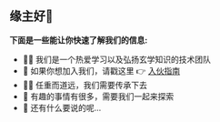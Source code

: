 ## 缘主好🫣

**下面是一些能让你快速了解我们的信息:**

- 🙋‍♀️ 我们是一个热爱学习以及弘扬玄学知识的技术团队
- 🌈 如果你想加入我们，请戳这里 👉 [入伙指南](#)
- 👩‍💻 任重而道远，我们需要传承下去
- 🍿 有趣的事情有很多，需要我们一起来探索
- 🧙 还有什么要说的呢...
